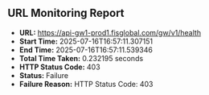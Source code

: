 ## URL Monitoring Report

- **URL:** https://api-gw1-prod1.fisglobal.com/gw/v1/health
- **Start Time:** 2025-07-16T16:57:11.307151
- **End Time:** 2025-07-16T16:57:11.539346
- **Total Time Taken:** 0.232195 seconds
- **HTTP Status Code:** 403
- **Status:** Failure
- **Failure Reason:** HTTP Status Code: 403
